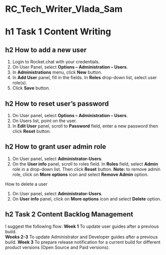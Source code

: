 # RC_Tech_Writer_Vlada_Sam

# h1 Task 1 Content Writing

## h2 How to add a new user

1.	Login to Rocket.chat with your credentials.
2.	On User Panel, select **Options – Administration – Users**. 
3.	In **Administrations** menu, click **New** button.
4.	In  **Add User** panel, fill in the fields. In **Roles** drop-down list, select user role(s).
5.	Click **Save**  button.

## h2 How to reset user’s password

1.	On User panel, select **Options – Administration – Users**. 
2.	On Users list, point on the user.
3.	In **Edit User** panel, scroll to **Password** field, enter a new password then click **Reset** button.

## h2 How to grant user admin role

1.	On User panel, select **Administrator-Users**.
2.	On the **User info** panel, scroll to roles field. In **Roles**  field, select **Admin** role in a drop-down list. Then click **Reset** button.
**Note:** to remove admin role, click on **More options** icon and select **Remove Admin** option.

How to delete a user

1.	On User panel, select **Administrator-Users**.
2.	On **User info** panel, click on **More options** icon and select **Delete** option.
## h2 Task 2 Content Backlog Management
I suggest the following flow:
**Week 1** To update user guides after a previous build.	
**Weeks 2-3** To update Administrator and Developer guides after a previous build.
**Week 3** To prepare release notification for a current build for different product versions (Open Source and Paid versions). 
